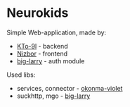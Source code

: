 # Neurokids
Simple Web-application, made by:
* [KTo-9l](https://github.com/KTo-9l) - backend
* [Nizbor](https://github.com/Nizbor) - frontend
* [big-larry](https://github.com/big-larry) - auth module

Used libs:
* services, connector - [okonma-violet](https://github.com/okonma-violet)
* suckhttp, mgo - [big-larry](https://github.com/big-larry)
